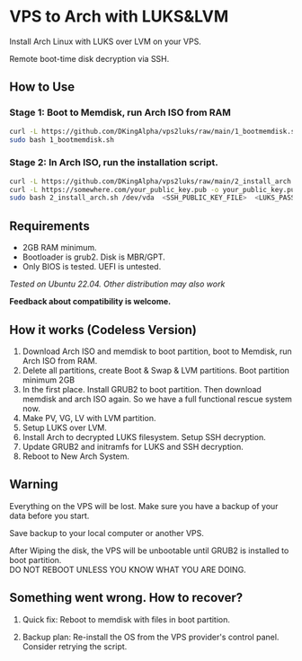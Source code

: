 # VPS to Arch with LUKS&LVM

Install Arch Linux with LUKS over LVM on your VPS.

Remote boot-time disk decryption via SSH.

## How to Use

### Stage 1: Boot to Memdisk, run Arch ISO from RAM

```sh
curl -L https://github.com/DKingAlpha/vps2luks/raw/main/1_bootmemdisk.sh -o 1_bootmemdisk.sh
sudo bash 1_bootmemdisk.sh
```

### Stage 2: In Arch ISO, run the installation script.

```sh
curl -L https://github.com/DKingAlpha/vps2luks/raw/main/2_install_arch.sh -o 2_install_arch.sh
curl -L https://somewhere.com/your_public_key.pub -o your_public_key.pub
sudo bash 2_install_arch.sh /dev/vda  <SSH_PUBLIC_KEY_FILE>  <LUKS_PASSWORD>
```

## Requirements

- 2GB RAM minimum.
- Bootloader is grub2. Disk is MBR/GPT.
- Only BIOS is tested. UEFI is untested.

*Tested on Ubuntu 22.04. Other distribution may also work*

**Feedback about compatibility is welcome.**

## How it works (Codeless Version)
1. Download Arch ISO and memdisk to boot partition, boot to Memdisk, run Arch ISO from RAM.
2. Delete all partitions, create Boot & Swap & LVM partitions. Boot partition minimum 2GB
3. In the first place. Install GRUB2 to boot partition. Then download memdisk and arch ISO again. So we have a full functional rescue system now.
4. Make PV, VG, LV with LVM partition.
5. Setup LUKS over LVM.
6. Install Arch to decrypted LUKS filesystem. Setup SSH decryption.
7. Update GRUB2 and initramfs for LUKS and SSH decryption.
8. Reboot to New Arch System.

## Warning

Everything on the VPS will be lost. Make sure you have a backup of your data before you start.

Save backup to your local computer or another VPS.

After Wiping the disk, the VPS will be unbootable until GRUB2 is installed to boot partition.\
DO NOT REBOOT UNLESS YOU KNOW WHAT YOU ARE DOING.

## Something went wrong. How to recover?

1. Quick fix: Reboot to memdisk with files in boot partition.

2. Backup plan: Re-install the OS from the VPS provider's control panel. Consider retrying the script.
